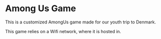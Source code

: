 Among Us Game
==============
This is a customized AmongUs game made for our youth trip to Denmark.

This game relies on a Wifi network, where it is hosted in.